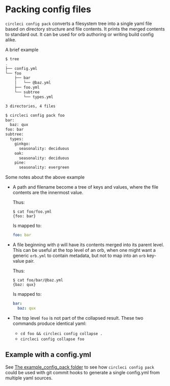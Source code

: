 # Packing config files

`circleci config pack` converts a filesystem tree into a single yaml file
based on directory structure and file contents. It prints the merged contents
to standard out. It can be used for orb authoring or writing build config
alike.

A brief example

```bash
$ tree
.
├── config.yml
└── foo
    ├── bar
    │   └── @baz.yml
    ├── foo.yml
    └── subtree
        └── types.yml

3 directories, 4 files

$ circleci config pack foo
bar:
  baz: qux
foo: bar
subtree:
  types:
    ginkgo:
      seasonality: deciduous
    oak:
      seasonality: deciduous
    pine:
      seasonality: evergreen

```

Some notes about the above example

- A path and filename become a tree of keys and values, where the file
  contents are the innermost value.

  Thus:

    ```shell
    $ cat foo/foo.yml
    {foo: bar}
    ```

  Is mapped to:

    ```yaml
    foo: bar
    ```

- A file beginning with `@` will have its contents merged into its parent
  level. This can be useful at the top level of an orb, when one might want a
  generic `orb.yml` to contain metadata, but not to map into an `orb` key-value
  pair.

  Thus:

    ```shell
    $ cat foo/bar/@baz.yml
    {baz: qux}
    ```

  Is mapped to:

    ```yaml
    bar:
      baz: qux
    ```

- The top level `foo` is not part of the collapsed result. These two commands produce identical yaml:
  - `cd foo && circleci config collapse .`
  - `circleci config collapse foo`

## Example with a config.yml
See [The example_config_pack folder](./example_config_pack) to see how
`circleci config pack` could be used with git commit hooks to generate a
single config.yml from multiple yaml sources.
